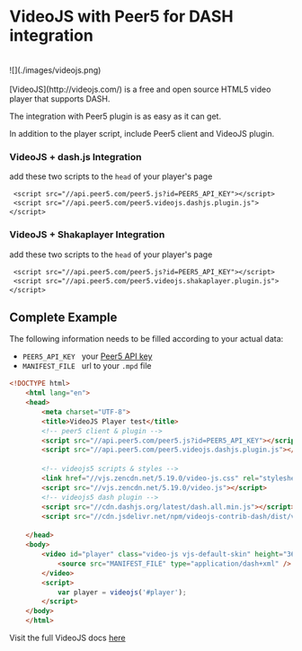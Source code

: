 # VideoJS with Peer5 for DASH integration

<br>
![](./images/videojs.png)
<br><br>
[VideoJS](http://videojs.com/) is a free and open source HTML5 video player that supports DASH.

The integration with Peer5 plugin is as easy as it can get.

In addition to the player script, include Peer5 client and VideoJS plugin.
 
### VideoJS + dash.js Integration
add these two scripts to the `head` of your player's page

     <script src="//api.peer5.com/peer5.js?id=PEER5_API_KEY"></script>
     <script src="//api.peer5.com/peer5.videojs.dashjs.plugin.js"></script>
    
### VideoJS + Shakaplayer Integration
add these two scripts to the `head` of your player's page

     <script src="//api.peer5.com/peer5.js?id=PEER5_API_KEY"></script>
     <script src="//api.peer5.com/peer5.videojs.shakaplayer.plugin.js"></script>

## Complete Example 
 
The following information needs to be filled according to your actual data:
 
- `PEER5_API_KEY` &nbsp;&nbsp;your [Peer5 API key](https://app.peer5.com/integration)
- `MANIFEST_FILE` &nbsp;&nbsp;url to your `.mpd` file
  
```html
<!DOCTYPE html>
    <html lang="en">
    <head>
        <meta charset="UTF-8">
        <title>VideoJS Player test</title>
        <!-- peer5 client & plugin -->
        <script src="//api.peer5.com/peer5.js?id=PEER5_API_KEY"></script>
        <script src="//api.peer5.com/peer5.videojs.dashjs.plugin.js"></script>
    
        <!-- videojs5 scripts & styles -->
        <link href="//vjs.zencdn.net/5.19.0/video-js.css" rel="stylesheet">
        <script src="//vjs.zencdn.net/5.19.0/video.js"></script>
        <!-- videojs5 dash plugin -->
        <script src="//cdn.dashjs.org/latest/dash.all.min.js"></script>
        <script src="//cdn.jsdelivr.net/npm/videojs-contrib-dash/dist/videojs-dash.min.js"></script>
    
    </head>
    <body>
        <video id="player" class="video-js vjs-default-skin" height="360" width="640" controls preload="none">
            <source src="MANIFEST_FILE" type="application/dash+xml" />
        </video>
        <script>
            var player = videojs('#player');
        </script>
    </body>
    </html>
```

Visit the full VideoJS docs [here](http://docs.videojs.com/)
